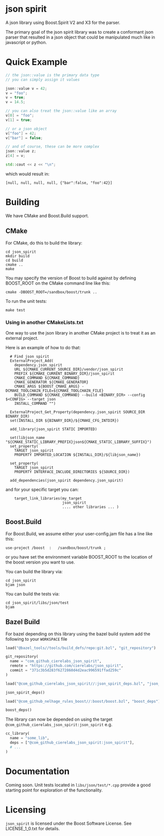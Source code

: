 json spirit
===========

A json library using Boost.Spirit V2 and X3 for the parser.

The primary goal of the json spirit library was to create a conformant json parser that resulted in a
json object that could be manipulated much like in javascript or python.


# Quick Example


```c++
// the json::value is the primary data type
// you can simply assign it values

json::value v = 42;
v = "foo";
v = true;
v = 14.5;

// you can also treat the json::value like an array
v[0] = "foo";
v[1] = true;

// or a json object
v["foo"] = 42;
v["bar"] = false;

// and of course, these can be more complex
json::value z;
z[4] = v;

std::cout << z << "\n";
```

which would result in:

```
[null, null, null, null, {"bar":false, "foo":42}]
```


# Building

We have CMake and Boost.Build support.

## CMake
For CMake, do this to build the library:

    cd json_spirit
    mkdir build
    cd build
    cmake ..
    make

You may specify the version of Boost to build against by defining BOOST_ROOT on the CMake
command line like this:

    cmake -DBOOST_ROOT=/sandbox/boost/trunk ..

To run the unit tests:

    make test

### Using in another CMakeLists.txt

One way to use the json library in another CMake project is to treat it as an external project.

Here is an example of how to do that:

```
  # Find json spirit
  ExternalProject_Add(
    dependency.json_spirit
    URL ${CMAKE_CURRENT_SOURCE_DIR}/vendor/json_spirit
    PREFIX ${CMAKE_CURRENT_BINARY_DIR}/json_spirit
    CMAKE_COMMAND ${CMAKE_COMMAND}
    CMAKE_GENERATOR ${CMAKE_GENERATOR}
    CMAKE_ARGS ${BOOST_CMAKE_ARGS} -DCMAKE_TOOLCHAIN_FILE=${CMAKE_TOOLCHAIN_FILE}
    BUILD_COMMAND ${CMAKE_COMMAND} --build <BINARY_DIR> --config $<CONFIG> --target json
    INSTALL_COMMAND "")
  
  ExternalProject_Get_Property(dependency.json_spirit SOURCE_DIR BINARY_DIR)
  set(INSTALL_DIR ${BINARY_DIR}/${CMAKE_CFG_INTDIR})
  
  add_library(json_spirit STATIC IMPORTED)
  
  set(libjson_name "${CMAKE_STATIC_LIBRARY_PREFIX}json${CMAKE_STATIC_LIBRARY_SUFFIX}")
  set_property(
    TARGET json_spirit
    PROPERTY IMPORTED_LOCATION ${INSTALL_DIR}/${libjson_name})
  
  set_property(
    TARGET json_spirit
    PROPERTY INTERFACE_INCLUDE_DIRECTORIES ${SOURCE_DIR})
  
  add_dependencies(json_spirit dependency.json_spirit)
```

and for your specific target you can:

```
    target_link_libraries(my_target
                          json_spirit
                          .... other libraries ... )
```


## Boost.Build
For Boost.Build, we assume either your user-config.jam file has a line like this:

    use-project /boost	:	/sandbox/boost/trunk ;

or you have set the environment variable BOOST_ROOT to the location of
the boost version you want to use.

You can build the library via:

    cd json_spirit
    bjam json


You can build the tests via:

    cd json_spirit/libs/json/test
    bjam

## Bazel Build
For bazel depending on this library using the bazel build system add the following to your `WORKSPACE` file

```python
load("@bazel_tools//tools/build_defs/repo:git.bzl", "git_repository")

git_repository(
  name = "com_github_cierelabs_json_spirit",
  remote = "https://github.com/cierelabs/json_spirit",
  commit = "371c3b5d283f6272860d4d2eac996591ffad259c"
)

load("@com_github_cierelabs_json_spirit//:json_spirit_deps.bzl", "json_spirit_deps")

json_spirit_deps()

load("@com_github_nelhage_rules_boost//:boost/boost.bzl", "boost_deps")

boost_deps()
```

The library can now be depended on using the target `@com_github_cierelabs_json_spirit:json_spirit` e.g.

``` python
cc_library(
  name = "some_lib",
  deps = ["@com_github_cierelabs_json_spirit:json_spirit"],
  # ...
)
```

# Documentation

Coming soon.  Unit tests located in `libs/json/test/*.cpp` provide a good starting point for exploration of the functionality.


# Licensing

`json_spirit` is licensed under the Boost Software License.  See LICENSE_1_0.txt for details.
